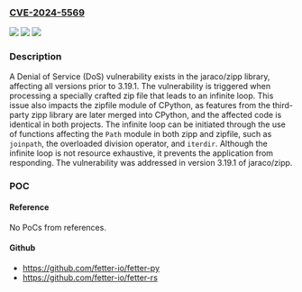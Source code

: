 ### [CVE-2024-5569](https://cve.mitre.org/cgi-bin/cvename.cgi?name=CVE-2024-5569)
![](https://img.shields.io/static/v1?label=Product&message=jaraco%2Fzipp&color=blue)
![](https://img.shields.io/static/v1?label=Version&message=unspecified%3C%203.19.1%20&color=brighgreen)
![](https://img.shields.io/static/v1?label=Vulnerability&message=CWE-400%20Uncontrolled%20Resource%20Consumption&color=brighgreen)

### Description

A Denial of Service (DoS) vulnerability exists in the jaraco/zipp library, affecting all versions prior to 3.19.1. The vulnerability is triggered when processing a specially crafted zip file that leads to an infinite loop. This issue also impacts the zipfile module of CPython, as features from the third-party zipp library are later merged into CPython, and the affected code is identical in both projects. The infinite loop can be initiated through the use of functions affecting the `Path` module in both zipp and zipfile, such as `joinpath`, the overloaded division operator, and `iterdir`. Although the infinite loop is not resource exhaustive, it prevents the application from responding. The vulnerability was addressed in version 3.19.1 of jaraco/zipp.

### POC

#### Reference
No PoCs from references.

#### Github
- https://github.com/fetter-io/fetter-py
- https://github.com/fetter-io/fetter-rs

